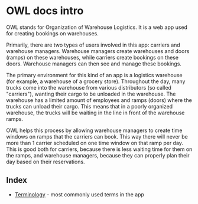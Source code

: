 # OWL docs intro

OWL stands for Organization of Warehouse Logistics. It is a web app used for creating bookings on warehouses.

Primarily, there are two types of users involved in this app: carriers and warehouse managers. Warehouse managers create warehouses and doors (ramps) on these warehouses, while carriers create bookings on these doors. Warehouse managers can then see and manage these bookings.

The primary environment for this kind of an app is a logistics warehouse (for example, a warehouse of a grocery store). Throughout the day, many trucks come into the warehouse from various distributors (so called "carriers"), wanting their cargo to be unloaded in the warehouse. The warehouse has a limited amount of employees and ramps (doors) where the trucks can unload their cargo. This means that in a poorly organized warehouse, the trucks will be waiting in the line in front of the warehouse ramps.

OWL helps this process by allowing warehouse managers to create time windows on ramps that the carriers can book. This way there will never be more than 1 carrier scheduled on one time window on that ramp per day. This is good both for carriers, because there is less waiting time for them on the ramps, and warehouse managers, because they can properly plan their day based on their reservations.

## Index

- [Terminology](./terminology.md) - most commonly used terms in the app
